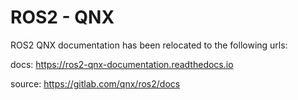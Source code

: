 # ROS2 - QNX

ROS2 QNX documentation has been relocated to the following urls:

docs:   https://ros2-qnx-documentation.readthedocs.io

source: https://gitlab.com/qnx/ros2/docs 
